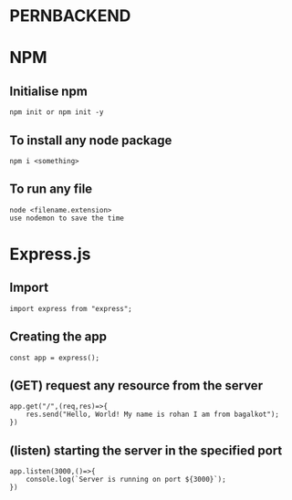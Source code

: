 # PERNBACKEND
# NPM
## Initialise npm
    npm init or npm init -y
## To install any node package
    npm i <something>
## To run any file 
    node <filename.extension>
    use nodemon to save the time
# Express.js  
## Import     
    import express from "express";  
## Creating the app     
    const app = express();  
## (GET) request any resource from the server     
    app.get("/",(req,res)=>{         
        res.send("Hello, World! My name is rohan I am from bagalkot");     
    })  
## (listen) starting the server in the specified port     
    app.listen(3000,()=>{         
        console.log(`Server is running on port ${3000}`);     
    })
